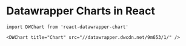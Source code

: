 # Datawrapper Charts in React

```
import DWChart from 'react-datawrapper-chart'

<DWChart title="Chart" src="//datawrapper.dwcdn.net/9m653/1/" />
```
